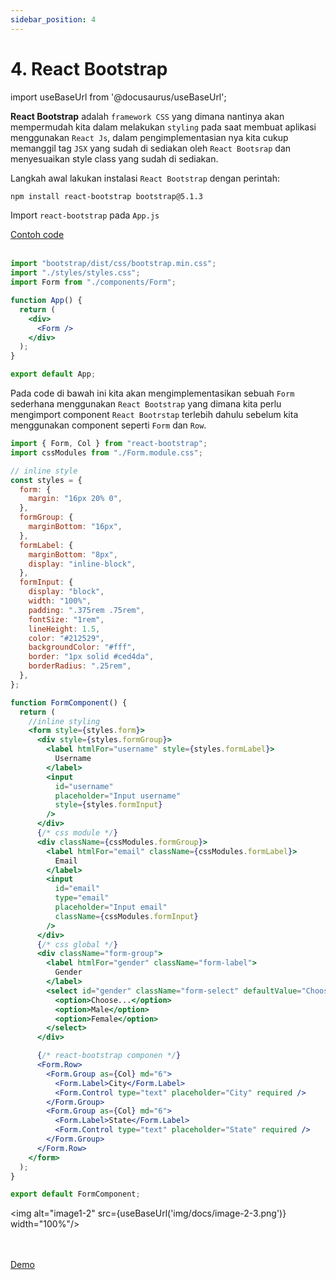```yaml
---
sidebar_position: 4
---
```


# 4. React Bootstrap

import useBaseUrl from '@docusaurus/useBaseUrl';

**React Bootstrap** adalah `framework CSS` yang dimana nantinya akan mempermudah kita dalam melakukan `styling` pada saat membuat aplikasi menggunakan `React Js`, dalam pengimplementasian nya kita cukup memanggil tag `JSX` yang sudah di sediakan oleh `React Bootsrap` dan menyesuaikan style class yang sudah di sediakan.

Langkah awal lakukan instalasi `React Bootstrap` dengan perintah:

```bash
npm install react-bootstrap bootstrap@5.1.3
```

Import `react-bootstrap` pada `App.js`

<a class="btn-example-code" href="https://github.com/demo-dumbways/ebook-code-results-stage-2/tree/4-frontend-react-js-advance/src">
Contoh code
</a>

<br />
<br />

```jsx title=App.js {1}
import "bootstrap/dist/css/bootstrap.min.css";
import "./styles/styles.css";
import Form from "./components/Form";

function App() {
  return (
    <div>
      <Form />
    </div>
  );
}

export default App;
```

Pada code di bawah ini kita akan mengimplementasikan sebuah `Form` sederhana menggunakan `React Bootstrap` yang dimana kita perlu mengimport component `React Bootrstap` terlebih dahulu sebelum kita menggunakan component seperti `Form` dan `Row`.

```jsx title=components/Form.js {1,68-77}
import { Form, Col } from "react-bootstrap";
import cssModules from "./Form.module.css";

// inline style
const styles = {
  form: {
    margin: "16px 20% 0",
  },
  formGroup: {
    marginBottom: "16px",
  },
  formLabel: {
    marginBottom: "8px",
    display: "inline-block",
  },
  formInput: {
    display: "block",
    width: "100%",
    padding: ".375rem .75rem",
    fontSize: "1rem",
    lineHeight: 1.5,
    color: "#212529",
    backgroundColor: "#fff",
    border: "1px solid #ced4da",
    borderRadius: ".25rem",
  },
};

function FormComponent() {
  return (
    //inline styling
    <form style={styles.form}>
      <div style={styles.formGroup}>
        <label htmlFor="username" style={styles.formLabel}>
          Username
        </label>
        <input
          id="username"
          placeholder="Input username"
          style={styles.formInput}
        />
      </div>
      {/* css module */}
      <div className={cssModules.formGroup}>
        <label htmlFor="email" className={cssModules.formLabel}>
          Email
        </label>
        <input
          id="email"
          type="email"
          placeholder="Input email"
          className={cssModules.formInput}
        />
      </div>
      {/* css global */}
      <div className="form-group">
        <label htmlFor="gender" className="form-label">
          Gender
        </label>
        <select id="gender" className="form-select" defaultValue="Choose...">
          <option>Choose...</option>
          <option>Male</option>
          <option>Female</option>
        </select>
      </div>

      {/* react-bootstrap componen */}
      <Form.Row>
        <Form.Group as={Col} md="6">
          <Form.Label>City</Form.Label>
          <Form.Control type="text" placeholder="City" required />
        </Form.Group>
        <Form.Group as={Col} md="6">
          <Form.Label>State</Form.Label>
          <Form.Control type="text" placeholder="State" required />
        </Form.Group>
      </Form.Row>
    </form>
  );
}

export default FormComponent;
```

<img alt="image1-2" src={useBaseUrl('img/docs/image-2-3.png')} width="100%"/>

<br />
<br />

<div>
<a class="btn-demo" href="https://ebook-code-results-stage-2-git-3-frontend-37d2af-demo-dumbways.vercel.app/">
Demo
</a>
</div>
